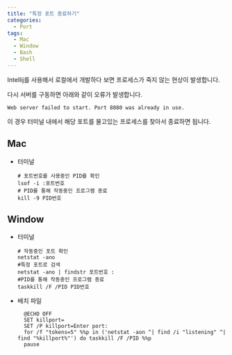```yaml
---
title: "특정 포트 종료하기"
categories:
  - Port
tags:
  - Mac
  - Window  
  - Bash
  - Shell
---
```


Intellij를 사용해서 로컬에서 개발하다 보면 프로세스가 죽지 않는 현상이 발생합니다.

다시 서버를 구동하면 아래와 같이 오류가 발생합니다.

```shell
Web server failed to start. Port 8080 was already in use.
```

이 경우 터미널 내에서 해당 포트를 물고있는 프로세스를 찾아서 종료하면 됩니다.

## Mac
- 터미널
  ```shell
  # 포트번호를 사용중인 PID를 확인
  lsof -i :포트번호
  # PID를 통해 작동중인 프로그램 종료
  kill -9 PID번호
  ```

[comment]: <> (- 쉘스크립트)

[comment]: <> (  ```shell)
    
[comment]: <> (  ```)


## Window
- 터미널
    ```shell
    # 작동중인 포트 확인
    netstat -ano
    #특정 포트로 검색
    netstat -ano | findstr 포트번호 :
    #PID를 통해 작동중인 프로그램 종료
    taskkill /F /PID PID번호
    ```
 
- 배치 파일
    ```shell
      @ECHO OFF
      SET killport=
      SET /P killport=Enter port:
      for /f "tokens=5" %%p in ('netstat -aon ^| find /i "listening" ^| find "%killport%"') do taskkill /F /PID %%p
      pause
    ```
